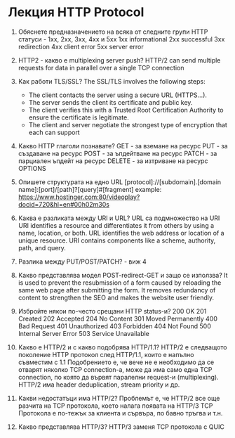 # Лекция HTTP Protocol

1. Обяснете предназначението на всяка от следните групи HTTP статуси - 1хх, 2хх, 3хх, 4хх и 5хх
   1xx informational
   2xx successful
   3xx redirection
   4xx client error
   5xx server error

2. HTTP2 - какво е multiplexing server push?
   HTTP/2 can send multiple requests for data in parallel over a single TCP connection

3. Как работи TLS/SSL?
   The SSL/TLS involves the following steps:
   - The client contacts the server using a secure URL (HTTPS…).
   - The server sends the client its certificate and public key.
   - The client verifies this with a Trusted Root Certification Authority to ensure the certificate is legitimate.
   - The client and server negotiate the strongest type of encryption that each can support

4. Какво HTTP глаголи познавате?
   GET - за вземане на ресурс
   PUT - за създаване на ресурс
   POST - за ъпдейтване на ресурс
   PATCH - за парциален ъпдейт на ресурс
   DELETE - за изтриване на ресурс
   OPTIONS

5. Опишете структурата на едно URL
   [protocol]://[subdomain].[domain name]:[port]/[path]?[query]#[fragment]
   example: https://www.hostinger.com:80/videoplay?docid=720&hl=en#00h02m30s

6. Каква е разликата между URI и URL?
   URL са подмножество на URI
   URI identifies a resource and differentiates it from others by using a name, location, or both. 
   URL identifies the web address or location of a unique resource. 
   URI contains components like a scheme, authority, path, and query.

7. Разлика между PUT/POST/PATCH? - виж 4

8. Какво представлява модел POST-redirect-GET и защо се използва?
   It is used to prevent the resubmission of a form caused by reloading the same web page after submitting the form. It removes redundancy of content to strengthen the SEO and makes the website user friendly.

9. Избройте някои по-често срещани HTTP status-и?
   200 OK
   201 Created
   202 Accepted
   204 No Content
   301 Moved Permanently
   400 Bad Request
   401 Unauthorized
   403 Forbidden
   404 Not Found
   500 Internal Server Error
   503 Service Unavailable

10. Какво е HTTP/2 и с какво подобрява HTTP/1.1?
   HTTP/2 е следващото поколение HTTP протокол след HTTP/1.1, които е напълно съвместим с 1.1
   Подобрението е, че вече не е необходимо да се отварят няколко TCP connection-a, 
   може да има само една TCP connection, по която да вървят паралелни request-и (multiplexing).
   HTTP/2 има header deduplication, stream priority и др.
   

10. Какви недостатъци има HTTP/2? 
   Проблемът е, че HTTP/2 все още разчита на TCP протокола, което налага появата на HTTP/3
   TCP Протокола е по-тежък за клиента и сървъра, по бавно тръгва и т.н.

11. Каквo представлява HTTP/3?
    HTTP/3 заменя TCP протокола с QUIC